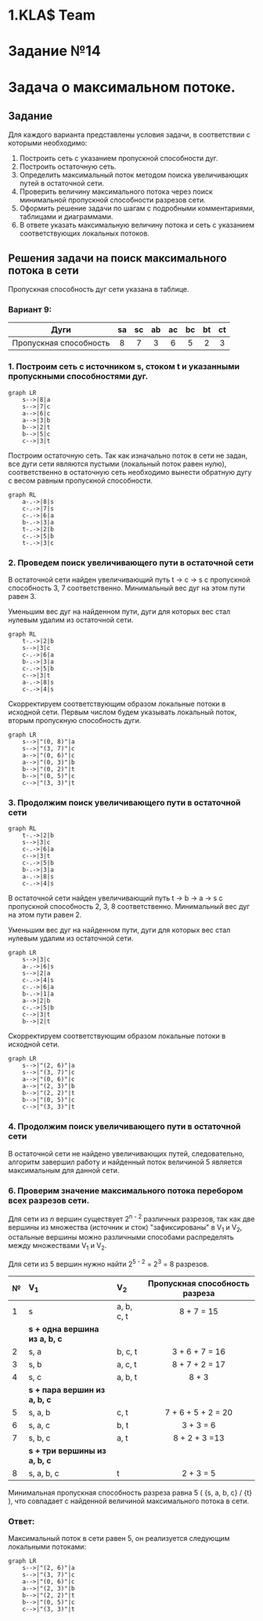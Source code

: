 ﻿# 1.KLA$ Team
# Задание №14
# Задача о максимальном потоке.


## Задание
Для каждого варианта представлены условия задачи, в соответствии с которыми необходимо: 
1. Построить сеть с указанием пропускной способности дуг.
2. Построить остаточную сеть.
3. Определить максимальный поток методом поиска увеличивающих путей в остаточной сети.
4. Проверить величину максимального потока через поиск минимальной пропускной способности разрезов сети.
5. Оформить решение задачи по шагам с подробными комментариями, таблицами и диаграммами.
6. В ответе указать максимальную величину потока и сеть с указанием соответствующих локальных потоков.

## Решения задачи на поиск максимального потока в сети

Пропускная способность дуг сети указана в таблице.

### Вариант 9:

|          Дуги          | sa | sс | ab | ac | bc | bt | ct |
|:----------------------:|:--:|:--:|:--:|:--:|:--:|:--:|:--:|
| Пропускная способность | 8  | 7  | 3  | 6  | 5  | 2  | 3  |

### 1. Построим сеть с источником **s**, стоком **t** и указанными пропускными способностями дуг.

```mermaid
graph LR
    s-->|8|a
    s-->|7|c
    a-->|6|c
    a-->|3|b
    b-->|2|t
    b-->|5|c
    c-->|3|t
```

Построим остаточную сеть. Так как изначально поток в сети не задан, все дуги сети являются пустыми (локальный поток равен нулю), соответственно в остаточную сеть необходимо вынести обратную дугу с весом равным пропускной способности. 

```mermaid
graph RL
    a-.->|8|s
    c-.->|7|s
    c-.->|6|a
    b-.->|3|a
    t-.->|2|b
    c-.->|5|b
    t-.->|3|c
```

### 2. Проведем поиск увеличивающего пути в остаточной сети
В остаточной сети найден увеличивающий путь t -> c -> s c пропускной способность  3, 7 соответственно. Минимальный вес дуг на этом пути равен 3.

Уменьшим вес дуг на найденном пути, дуги для которых вес стал нулевым удалим из остаточной сети.

```mermaid
graph RL
	t-.->|2|b
	s-->|3|c
    c-.->|6|a
    b-.->|3|a  
    c-.->|5|b
    c-->|3|t   
    a-.->|8|s
    c-.->|4|s
```
Скорректируем соответствующим образом локальные потоки в исходной сети. Первым числом будем указывать локальный поток, вторым пропускную способность дуги. 

```mermaid
graph LR
    s-->|"(0, 8)"|a
    s-->|"(3, 7)"|c
    a-->|"(0, 6)"|c
    a-->|"(0, 3)"|b
    b-->|"(0, 2)"|t
    b-->|"(0, 5)"|c
    c-->|"(3, 3)"|t
```

### 3. Продолжим поиск увеличивающего пути в остаточной сети

```mermaid
graph RL
	t-.->|2|b
	s-->|3|c
    c-.->|6|a
    c-->|3|t
    c-.->|5|b
    b-.->|3|a
    a-.->|8|s
    c-.->|4|s
```

В остаточной сети найден увеличивающий путь t -> b -> a -> s c пропускной способность 2, 3, 8 соответственно. Минимальный вес дуг на этом пути равен 2.

Уменьшим вес дуг на найденном пути, дуги для которых вес стал нулевым удалим из остаточной сети.

```mermaid
graph LR
    s-->|3|c
    a-.->|6|s
    s-->|2|a
    c-.->|4|s
    c-.->|6|a
    b-.->|1|a
    a-->|2|b
    c-.->|5|b
    c-->|3|t
    b-->|2|t
```

Скорректируем соответствующим образом локальные потоки в исходной сети.

```mermaid
graph LR
    s-->|"(2, 6)"|a
    s-->|"(3, 7)"|c
    a-->|"(0, 6)"|c
    a-->|"(2, 3)"|b
    b-->|"(2, 2)"|t
    b-->|"(0, 5)"|c
    c-->|"(3, 3)"|t
```

### 4. Продолжим поиск увеличивающего пути в остаточной сети
В остаточной сети не найдено увеличивающих путей, следовательно, алгоритм завершил работу и найденный поток величиной 5 является максимальным для данной сети.

### 6. Проверим значение максимального потока перебором всех разрезов сети.

Для сети из _n_ вершин существует 2<sup>n - 2</sup> различных разрезов, так как две вершины из множества (источник и сток) "зафиксированы" в V<sub>1</sub> и V<sub>2</sub>, остальные вершины можно различными способами распределять между множествами V<sub>1</sub> и V<sub>2</sub>.

Для сети из 5 вершин нужно найти 2<sup>5 - 2</sup> = 2<sup>3</sup> = 8 разрезов. 

| № | V<sub>1</sub>                   | V<sub>2</sub> | Пропускная способность разреза |
|---|:--------------------------------|:--------------|:------------------------------:|
| 1 | s                               | a, b, c, t    |           8 + 7 = 15           |
|   | **s + одна вершина из a, b, c** |               |                                |
| 2 | s, a                            | b, c, t       |         3 + 6 + 7 = 16         |
| 3 | s, b                            | a, c, t       |         8 + 7 + 2 = 17         |
| 4 | s, c                            | a, b, t       |         8 + 3                  |
|   | **s + пара вершин из a, b, c**  |               |                                |
| 5 | s, a, b                         | c, t          |         7 + 6 + 5 + 2 = 20     |
| 6 | s, a, c                         | b, t          |         3 + 3 = 6              |
| 7 | s, b, c                         | a, t          |         8 + 2 + 3 =13          |
|   | **s + три вершины из a, b, c**  |               |                                |
| 8 | s, a, b, c                      | t             |           2 + 3 = 5            |

Минимальная пропускная способность разреза равна 5 ( {s, a, b, c} / {t} ), что совпадает с найденной величиной максимального потока в сети.

### Ответ:
Максимальный поток в сети равен 5, он реализуется следующим локальными потоками:

```mermaid
graph LR
    s-->|"(2, 6)"|a
    s-->|"(3, 7)"|c
    a-->|"(0, 6)"|c
    a-->|"(2, 3)"|b
    b-->|"(2, 2)"|t
    b-->|"(0, 5)"|c
    c-->|"(3, 3)"|t
``` 
